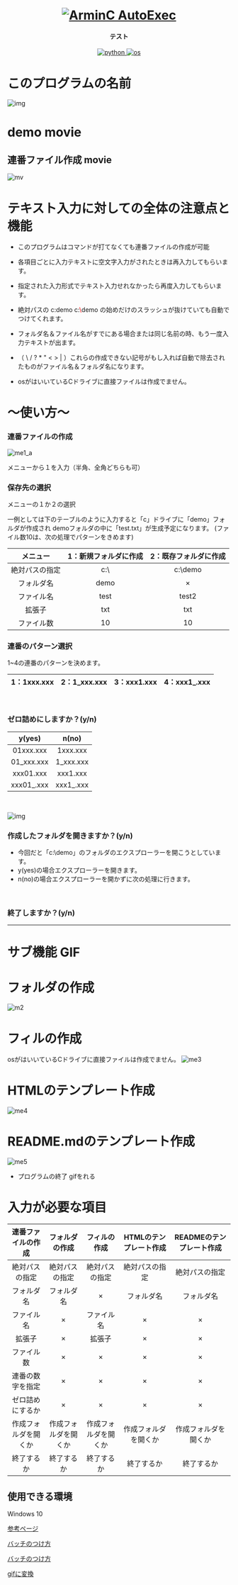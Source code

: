 <h1 align = "center">
  <br>
  <a href="img" ><img src = "https://user-images.githubusercontent.com/69783019/101509410-15f5d780-39bc-11eb-98fb-5b4559b8e77c.png"  alt = " ArminC AutoExec "></a>
</h1>
<h4 align = "center">テスト</h4>
<p align="center">
  <a href="https://img.shields.io/badge/python-3.9.0-blue">
    <img src="https://img.shields.io/badge/python-3.9.0-blue"alt="python">
  </a>
  <a href="https://img.shields.io/badge/-Windows10-blue">
    <img src="https://img.shields.io/badge/-Windows10-blue"alt="os">
  </a>


# このプログラムの名前

![img](https://user-images.githubusercontent.com/69783019/101495044-5f89f680-39ab-11eb-9eb5-c4799b37a334.png)


# demo movie
## 連番ファイル作成 movie

![mv](https://user-images.githubusercontent.com/69783019/101377992-debcf300-38f5-11eb-8b99-b6c899afa05e.gif)

 
# テキスト入力に対しての全体の注意点と機能

* このプログラムはコマンドが打てなくても連番ファイルの作成が可能

* 各項目ごとに入力テキストに空文字入力がされたときは再入力してもらいます。

* 指定された入力形式でテキスト入力せれなかったら再度入力してもらいます。

* 絶対パスの c:demo c:<font color="Red">\\</font>demo の始めだけのスラッシュが抜けていても自動でつけてくれます。
 
* フォルダ名＆ファイル名がすでにある場合または同じ名前の時、もう一度入力テキストが出ます。

* （ \\ / ? * " < > | ）これらの作成できない記号がもし入れば自動で除去されたものがファイル名＆フォルダ名になります。

* osがはいいているCドライブに直接ファイルは作成でません。

# ～使い方～
### 連番ファイルの作成

![me1_a](https://user-images.githubusercontent.com/69783019/101502363-34f06b80-39b4-11eb-9bbf-1d0b183b9ded.gif)

メニューから１を入力（半角、全角どちらも可）

### 保存先の選択

メニューの１か２の選択

一例としては下のテーブルのように入力すると「c」ドライブに「demo」フォルダが作成され
demoフォルダの中に「test.txt」が生成予定になります。
(ファイル数10は、次の処理でパターンをきめます)

| メニュー | 1：新規フォルダに作成 | 2：既存フォルダに作成 |
|:---:|:---:|:---:|
| 絶対パスの指定 | c:\ | c:\demo |
| フォルダ名 | demo | × |
| ファイル名 | test | test2 |
| 拡張子 | txt | txt |
| ファイル数 | 10 | 10 |


 
### 連番のパターン選択

1~4の連番のパターンを決めます。
 
| 1：1xxx.xxx | 2：1_xxx.xxx | 3：xxx1.xxx | 4：xxx1_.xxx |
|:---:|:---:|:---:|:---:|

<br>
 
### ゼロ詰めにしますか？(y/n)
| y(yes) | n(no) |
|:---:|:---:|
| 01xxx.xxx | 1xxx.xxx |
| 01_xxx.xxx | 1_xxx.xxx |
| xxx01.xxx | xxx1.xxx |
| xxx01_.xxx | xxx1_.xxx |

<br>

![img](https://user-images.githubusercontent.com/69783019/101378356-57bc4a80-38f6-11eb-9f5a-78a0f26df68d.png)
 
### 作成したフォルダを開きますか？(y/n)

* 今回だと「c:\demo」のフォルダのエクスプローラーを開こうとしています。
* y(yes)の場合エクスプローラーを開きます。
* n(no)の場合エクスプローラーを開かずに次の処理に行きます。

 
<br>

### 終了しますか？(y/n)

---
# サブ機能 GIF

# フォルダの作成
![m2](https://user-images.githubusercontent.com/69783019/101501711-6d437a00-39b3-11eb-9327-bbfc4c1a4765.gif)

# フィルの作成
osがはいいているCドライブに直接ファイルは作成でません。
![me3](https://user-images.githubusercontent.com/69783019/101501722-6fa5d400-39b3-11eb-89cd-48c4ce9d6255.gif)

# HTMLのテンプレート作成
![me4](https://user-images.githubusercontent.com/69783019/101501728-72082e00-39b3-11eb-9f4c-b6c92451b371.gif)

# README.mdのテンプレート作成
![me5](https://user-images.githubusercontent.com/69783019/101501737-73d1f180-39b3-11eb-8411-3fc8ac34c14b.gif)


* プログラムの終了
gifをれる

# 入力が必要な項目

| 連番ファイルの作成 | フォルダの作成 | フィルの作成 | HTMLのテンプレート作成 |READMEのテンプレート作成 |
|:---:|:---:|:---:|:---:|:---:|
| 絶対パスの指定 | 絶対パスの指定 | 絶対パスの指定 | 絶対パスの指定 | 絶対パスの指定 |
| フォルダ名 | フォルダ名 | × | フォルダ名 | フォルダ名 |
| ファイル名 | × | ファイル名 | × | × |
| 拡張子 | × | 拡張子 | × | × |
| ファイル数 | × | × | × | × |
| 連番の数字を指定 | × | × | × | × |
| ゼロ詰めにするか | × | × | × | × |
| 作成フォルダを開くか | 作成フォルダを開くか | 作成フォルダを開くか | 作成フォルダを開くか | 作成フォルダを開くか |
| 終了するか | 終了するか | 終了するか | 終了するか | 終了するか |

## 使用できる環境

Windows 10




[参考ページ](https://github.com/matiassingers/awesome-readme)

[バッチのつけ方](https://qiita.com/koeri3/items/f85a617dcb6efebb2cab)

[バッチのつけ方](https://kic-yuuki.hatenablog.com/entry/2019/06/29/173256)

[gifに変換](https://rakko.tools/tools/86/)
